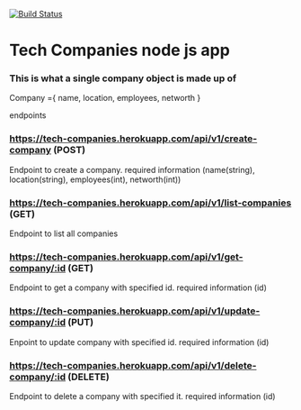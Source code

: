 [![Build Status](https://travis-ci.org/Bernard-Namangala/tech-companies.svg?branch=develop)](https://travis-ci.org/Bernard-Namangala/tech-companies)

# Tech Companies node js app

### This is what a single company object is made up of

Company ={
name,
location,
employees,
networth
}

endpoints

### https://tech-companies.herokuapp.com/api/v1/create-company (POST)

Endpoint to create a company. required information (name(string), location(string), employees(int), networth(int))

### https://tech-companies.herokuapp.com/api/v1/list-companies (GET)

Endpoint to list all companies

### https://tech-companies.herokuapp.com/api/v1/get-company/:id (GET)

Endpoint to get a company with specified id. required information (id)

### https://tech-companies.herokuapp.com/api/v1/update-company/:id (PUT)

Enpoint to update company with specified id. required information (id)

### https://tech-companies.herokuapp.com/api/v1/delete-company/:id (DELETE)

Endpoint to delete a company with specified it. required information (id)
